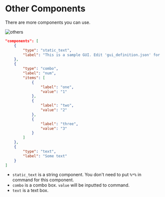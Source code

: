 # Other Components

There are more components you can use.

![others](https://github.com/matyalatte/tuw/assets/69258547/3e178f69-3db7-4c43-b08f-d962912f096a)

```json
"components": [
    {
        "type": "static_text",
        "label": "This is a sample GUI. Edit 'gui_definition.json' for your scripts."
    },
    {
        "type": "combo",
        "label": "num",
        "items": [
            {
                "label": "one",
                "value": "1"
            },
            {
                "label": "two",
                "value": "2"
            },
            {
                "label": "three",
                "value": "3"
            }
        ]
    },
    {
        "type": "text",
        "label": "Some text"
    }
]
```

-   `static_text` is a string component. You don't need to put `%*%` in command for this component.
-   `combo` is a combo box. `value` will be inputted to command.
-   `text` is a text box.

